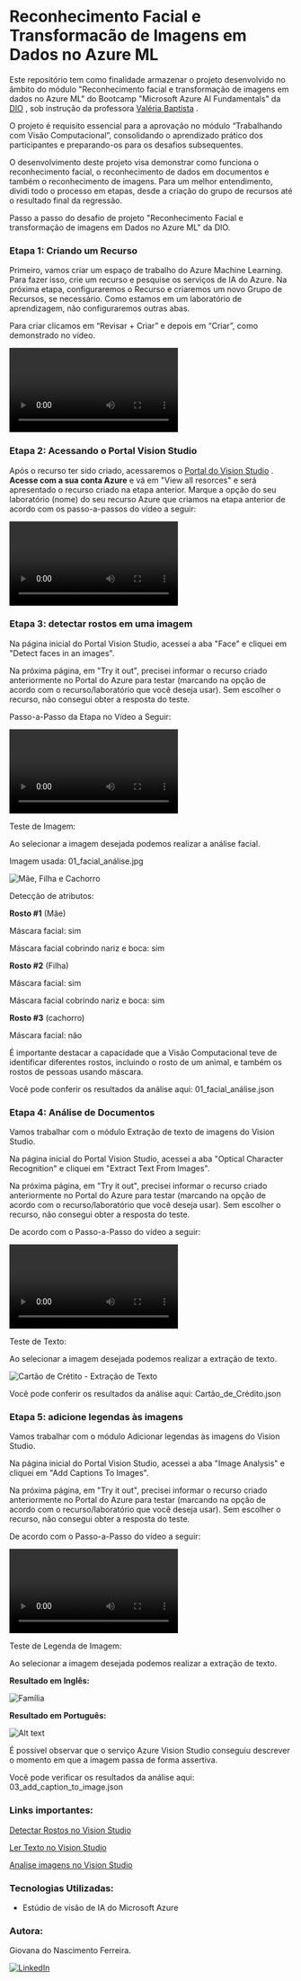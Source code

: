 # Reconhecimento Facial e Transformacão de Imagens em Dados no Azure ML
Este repositório tem como finalidade armazenar o projeto desenvolvido no âmbito do módulo "Reconhecimento facial e transformação de imagens em dados no Azure ML" do Bootcamp "Microsoft Azure AI Fundamentals" da [DIO](https://www.dio.me/users/giovananascimentoferreira1) , sob instrução da professora [Valéria Baptista](https://www.linkedin.com/in/valeriabaptista/) .

O projeto é requisito essencial para a aprovação no módulo “Trabalhando com Visão Computacional”, consolidando o aprendizado prático dos participantes e preparando-os para os desafios subsequentes.

O desenvolvimento deste projeto visa demonstrar como funciona o reconhecimento facial, o reconhecimento de dados em documentos e também o reconhecimento de imagens. Para um melhor entendimento, dividi todo o processo em etapas, desde a criação do grupo de recursos até o resultado final da regressão.

Passo a passo do desafio de projeto "Reconhecimento Facial e transformação de imagens em Dados no Azure ML" da DIO.


### Etapa 1: Criando um Recurso
Primeiro, vamos criar um espaço de trabalho do Azure Machine Learning. Para fazer isso, crie um recurso e pesquise os serviços de IA 
do Azure. Na próxima etapa, configuraremos o Recurso e criaremos um novo Grupo de Recursos, se necessário. Como estamos em um laboratório de aprendizagem, não configuraremos outras abas.

Para criar clicamos em “Revisar + Criar” e depois em “Criar”, como demonstrado no vídeo.

<video src="Passo-a-Passo%20de%20Criar%20um%20Recurso%20no%20Azure%20ML.mp4" controls title="Passo-a-Passo de Criar um Recurso no Azure ML"></video>


### Etapa 2: Acessando o Portal Vision Studio

Após o recurso ter sido criado, acessaremos o [Portal do Vision Studio](https://portal.vision.cognitive.azure.com/demo/image-captioning) . **Acesse com a sua conta Azure** e vá em "View all resorces" e será apresentado o recurso criado na etapa anterior. Marque a opção do seu laboratório (nome) do seu recurso Azure que criamos na etapa anterior de acordo com os passo-a-passos do vídeo a seguir:

<video src="Passo-a-Passo%20no%20Vision%20Studio-1.mp4" controls title="Title"></video>

### Etapa 3: detectar rostos em uma imagem
Na página inicial do Portal Vision Studio, acessei a aba "Face" e cliquei em "Detect faces in an images".

Na próxima página, em "Try it out", precisei informar o recurso criado anteriormente no Portal do Azure para testar (marcando na opção de acordo com o recurso/laboratório que você deseja usar). Sem escolher o recurso, não consegui obter a resposta do teste.

Passo-a-Passo da Etapa no Vídeo a Seguir:

<video src="Passo-a-Passo%20-%20Teste%20Identificar%20o%20Rosto.mp4" controls title="Title"></video>

Teste de Imagem:

Ao selecionar a imagem desejada podemos realizar a análise facial.

Imagem usada: 01_facial_análise.jpg

![Mãe, Filha e Cachorro](01_facial_analysis.jpg)

Detecção de atributos:

**Rosto #1** (Mãe)

Máscara facial: sim

Máscara facial cobrindo nariz e boca: sim

**Rosto #2** (Filha)

Máscara facial: sim

Máscara facial cobrindo nariz e boca: sim

**Rosto #3** (cachorro)

Máscara facial: não

É importante destacar a capacidade que a Visão Computacional teve de identificar diferentes rostos, incluindo o rosto de um animal, e também os rostos de pessoas usando máscara.

Você pode conferir os resultados da análise aqui: 01_facial_análise.json

### Etapa 4: Análise de Documentos
Vamos trabalhar com o módulo Extração de texto de imagens do Vision Studio.

Na página inicial do Portal Vision Studio, acessei a aba "Optical Character Recognition" e cliquei em "Extract Text From Images".

Na próxima página, em "Try it out", precisei informar o recurso criado anteriormente no Portal do Azure para testar (marcando na opção de acordo com o recurso/laboratório que você deseja usar). Sem escolher o recurso, não consegui obter a resposta do teste.

De acordo com o Passo-a-Passo do vídeo a seguir:

<video src="Passo-a-Passo%20-%20Teste%20Identificar%20Texto.mp4" controls title="Title"></video>

Teste de Texto:

Ao selecionar a imagem desejada podemos realizar a extração de texto.

![Cartão de Crétito - Extração de Texto](<Cartão de Crétito - Extração de Texto.png>)

Você pode conferir os resultados da análise aqui: Cartão_de_Crédito.json

### Etapa 5: adicione legendas às imagens
Vamos trabalhar com o módulo Adicionar legendas às imagens do Vision Studio.

Na página inicial do Portal Vision Studio, acessei a aba "Image Analysis" e cliquei em "Add Captions To Images".

Na próxima página, em "Try it out", precisei informar o recurso criado anteriormente no Portal do Azure para testar (marcando na opção de acordo com o recurso/laboratório que você deseja usar). Sem escolher o recurso, não consegui obter a resposta do teste.

De acordo com o Passo-a-Passo do vídeo a seguir:

<video src="Passo-a-Passo%20-%20Teste%20Legenda%20de%20Imagem.mp4" controls title="Title"></video>

Teste de Legenda de Imagem:

Ao selecionar a imagem desejada podemos realizar a extração de texto.

**Resultado em Inglês:**

![Família](<Foto de Família - Legenda de Imagem - Legenda em Inglês.png>)

**Resultado em Português:**

![Alt text](<Família - Legenda de Imagem - Legenda em Português.png>)

É possível observar que o serviço Azure Vision Studio conseguiu descrever o momento em que a imagem passa de forma assertiva.

Você pode verificar os resultados da análise aqui: 03_add_caption_to_image.json

### **Links importantes:**

[Detectar Rostos no Vision Studio](https://microsoftlearning.github.io/mslearn-ai-fundamentals/Instructions/Labs/04-face.html)

[Ler Texto no Vision Studio](https://microsoftlearning.github.io/mslearn-ai-fundamentals/Instructions/Labs/05-ocr.html)

[Analise imagens no Vision Studio](https://microsoftlearning.github.io/mslearn-ai-fundamentals/Instructions/Labs/03-image-analysis.html#learn-more)

### **Tecnologias Utilizadas:**
+ Estúdio de visão de IA do Microsoft Azure

### **Autora:**
Giovana do Nascimento Ferreira.

[![LinkedIn](https://img.shields.io/badge/LinkedIn-%230077B5.svg?style=for-the-badge&logo=linkedin&logoColor=white)](https://www.linkedin.com/in/giovana-nascimento-ferreira-947958231/)

